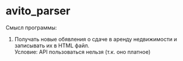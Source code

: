 # avito_parser
Смысл программы:
1. Получать новые обявления о сдаче в аренду недвижимости и записывать их в HTML файл. <br>
   Условие: API пользоваться нельзя (т.к. оно платное)
